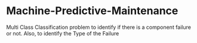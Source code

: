 # Machine-Predictive-Maintenance
Multi Class Classification problem to identify if there is a component failure or not. Also, to identify the Type of the Failure

